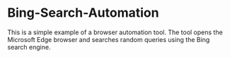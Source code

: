 # Bing-Search-Automation
This is a simple example of a browser automation tool. The tool opens the Microsoft Edge browser and searches random queries using the Bing search engine.
